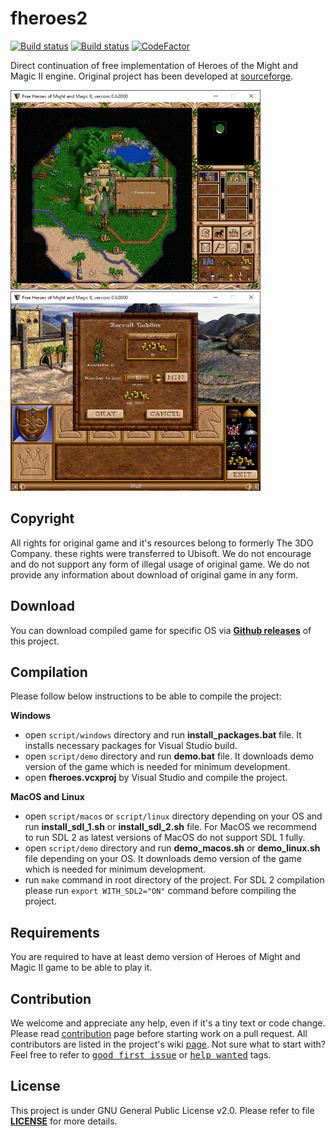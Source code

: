 fheroes2
======
[![Build status](https://travis-ci.org/ihhub/fheroes2.svg?branch=master)](https://travis-ci.org/ihhub/fheroes2) [![Build status](https://ci.appveyor.com/api/projects/status/ih6cw0yr1yuxf4ll?svg=true)](https://ci.appveyor.com/project/ihhub/fheroes2) [![CodeFactor](https://www.codefactor.io/repository/github/ihhub/fheroes2/badge)](https://www.codefactor.io/repository/github/ihhub/fheroes2)

Direct continuation of free implementation of Heroes of the Might and Magic II engine. Original project has been developed at [sourceforge](https://sourceforge.net/projects/fheroes2/).

<img src="files/images/screenshots/screenshot_game1.png?raw=true" width="400"> <img src="files/images/screenshots/screenshot_game2.png?raw=true" width="400">

Copyright
---------------------------
All rights for original game and it's resources belong to formerly The 3DO Company. these rights were transferred to Ubisoft. We do not encourage and do not support any form of illegal usage of original game. We do not provide any information about download of original game in any form.

Download
---------------------------
You can download compiled game for specific OS via [**Github releases**](https://github.com/ihhub/fheroes2/releases) of this project.

Compilation
---------------------------
Please follow below instructions to be able to compile the project:

**Windows**
- open `script/windows` directory and run **install_packages.bat** file. It installs necessary packages for Visual Studio build.
- open `script/demo` directory and run **demo.bat** file. It downloads demo version of the game which is needed for minimum development.
- open **fheroes.vcxproj** by Visual Studio and compile the project.

**MacOS and Linux**
- open `script/macos` or `script/linux` directory depending on your OS and run **install_sdl_1.sh** or **install_sdl_2.sh** file. For MacOS we recommend to run SDL 2 as latest versions of MacOS do not support SDL 1 fully.
- open `script/demo` directory and run **demo_macos.sh** or **demo_linux.sh** file depending on your OS. It downloads demo version of the game which is needed for minimum development.
- run `make` command in root directory of the project. For SDL 2 compilation please run `export WITH_SDL2="ON"` command before compiling the project.

Requirements
---------------------------
You are required to have at least demo version of Heroes of Might and Magic II game to be able to play it.

Contribution
---------------------------
We welcome and appreciate any help, even if it's a tiny text or code change. Please read [contribution](https://github.com/ihhub/fheroes2/blob/master/CONTRIBUTING.md) page before starting work on a pull request. All contributors are listed in the project's wiki [page](https://github.com/ihhub/fheroes2/wiki/Contributors). 
Not sure what to start with? Feel free to refer to <kbd>[good first issue](https://github.com/ihhub/fheroes2/issues?q=is%3Aissue+is%3Aopen+label%3A%22good+first+issue%22)</kbd> or <kbd>[help wanted](https://github.com/ihhub/fheroes2/issues?q=is%3Aissue+is%3Aopen+label%3A%22help+wanted%22)</kbd> tags.

License
---------------------------
This project is under GNU General Public License v2.0. Please refer to file [**LICENSE**](https://github.com/ihhub/fheroes2/blob/master/LICENSE) for more details.
